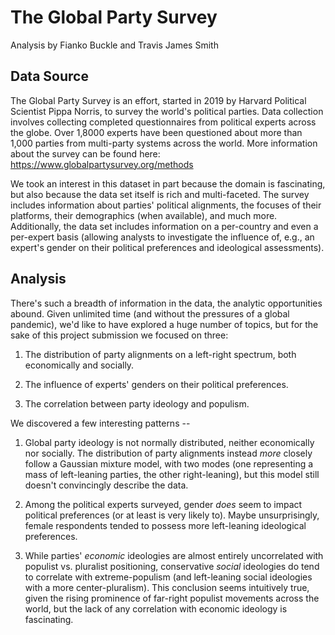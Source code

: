 # The Global Party Survey

Analysis by Fianko Buckle and Travis James Smith

## Data Source

The Global Party Survey is an effort, started in 2019 by Harvard Political Scientist Pippa Norris, to survey the world's political parties. Data collection involves collecting completed questionnaires from political experts across the globe. Over 1,8000 experts have been questioned about more than 1,000 parties from multi-party systems across the world. More information about the survey can be found here: https://www.globalpartysurvey.org/methods

We took an interest in this dataset in part because the domain is fascinating, but also because the data set itself is rich and multi-faceted. The survey includes information about parties' political alignments, the focuses of their platforms, their demographics (when available), and much more. Additionally, the data set includes information on a per-country and even a per-expert basis (allowing analysts to investigate the influence of, e.g., an expert's gender on their political preferences and ideological assessments).

## Analysis

There's such a breadth of information in the data, the analytic opportunities abound. Given unlimited time (and without the pressures of a global pandemic), we'd like to have explored a huge number of topics, but for the sake of this project submission we focused on three:

1. The distribution of party alignments on a left-right spectrum, both economically and socially.

2. The influence of experts' genders on their political preferences.

3. The correlation between party ideology and populism.

We discovered a few interesting patterns --

1. Global party ideology is not normally distributed, neither economically nor socially. The distribution of party alignments instead _more_ closely follow a Gaussian mixture model, with two modes (one representing a mass of left-leaning parties, the other right-leaning), but this model still doesn't convincingly describe the data.

2. Among the political experts surveyed, gender _does_ seem to impact political preferences (or at least is very likely to). Maybe unsurprisingly, female respondents tended to possess more left-leaning ideological preferences.

3. While parties' _economic_ ideologies are almost entirely uncorrelated with populist vs. pluralist positioning, conservative _social_ ideologies do tend to correlate with extreme-populism (and left-leaning social ideologies with a more center-pluralism). This conclusion seems intuitively true, given the rising prominence of far-right populist movements across the world, but the lack of any correlation with economic ideology is fascinating.
